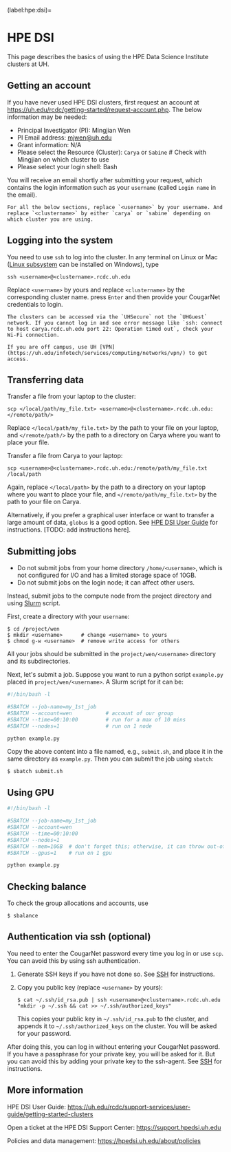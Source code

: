 (label:hpe:dsi)=

# HPE DSI

This page describes the basics of using the HPE Data Science Institute clusters at UH.

## Getting an account

If you have never used HPE DSI clusters, first request an account at https://uh.edu/rcdc/getting-started/request-account.php. The below information may be needed:

- Principal Investigator (PI): Mingjian Wen
- PI Email address: mjwen@uh.edu
- Grant information: N/A
- Please select the Resource (Cluster): `Carya` or `Sabine` # Check with Mingjian on which cluster to use
- Please select your login shell: Bash

You will receive an email shortly after submitting your request, which contains the login information such as your `username` (called `Login name` in the email).

```{tip}
For all the below sections, replace `<username>` by your username. And replace `<clustername>` by either `carya` or `sabine` depending on which cluster you are using.
```

## Logging into the system

You need to use `ssh` to log into the cluster.
In any terminal on Linux or Mac ([Linux subsystem](https://docs.microsoft.com/en-us/windows/wsl/) can be installed on Windows), type

```shell
ssh <username>@<clustername>.rcdc.uh.edu
```

Replace `<username>` by yours and replace `<clustername>` by the corresponding cluster name. press `Enter` and then provide your CougarNet credentials to login.

```{tip}
The clusters can be accessed via the `UHSecure` not the `UHGuest` network. If you cannot log in and see error message like `ssh: connect to host carya.rcdc.uh.edu port 22: Operation timed out`, check your Wi-Fi connection.

If you are off campus, use UH [VPN](https://uh.edu/infotech/services/computing/networks/vpn/) to get access.
```

## Transferring data

Transfer a file from your laptop to the cluster:

```shell
scp </local/path/my_file.txt> <username>@<clustername>.rcdc.uh.edu:</remote/path/>
```

Replace `</local/path/my_file.txt>` by the path to your file on your laptop,
and `</remote/path/>` by the path to a directory on Carya where you want to place
your file.

Transfer a file from Carya to your laptop:

```shell
scp <username>@<clustername>.rcdc.uh.edu:/remote/path/my_file.txt /local/path
```

Again, replace `</local/path>` by the path to a directory on your laptop where you want to place
your file, and `</remote/path/my_file.txt>` by the path to your file on Carya.

Alternatively, if you prefer a graphical user interface or want to transfer a large amount of data, `globus` is a good option. See [HPE DSI User Guide](https://uh.edu/rcdc/support-services/user-guide/getting-started-clusters) for instructions. [TODO: add instructions here].

## Submitting jobs

- Do not submit jobs from your home directory `/home/<username>`, which is not configured for I/O and has a limited storage space of 10GB.
- Do not submit jobs on the login node; it can affect other users.

Instead, submit jobs to the compute node from the project directory and using [Slurm](https://slurm.schedmd.com) script.

First, create a directory with your `username`:

```
$ cd /project/wen
$ mkdir <username>      # change <username> to yours
$ chmod g-w <username>  # remove write access for others
```

All your jobs should be submitted in the `project/wen/<username>` directory and its subdirectories.

Next, let's submit a job. Suppose you want to run a python script `example.py` placed in `project/wen/<username>`. A Slurm script for it can be:

```bash
#!/bin/bash -l

#SBATCH --job-name=my_1st_job
#SBATCH --account=wen           # account of our group
#SBATCH --time=00:10:00         # run for a max of 10 mins
#SBATCH --nodes=1               # run on 1 node

python example.py
```

Copy the above content into a file named, e.g., `submit.sh`, and place it in the same directory as `example.py`. Then you can submit the job using `sbatch`:

```
$ sbatch submit.sh
```

## Using GPU

```bash
#!/bin/bash -l

#SBATCH --job-name=my_1st_job
#SBATCH --account=wen
#SBATCH --time=00:10:00
#SBATCH --nodes=1
#SBATCH --mem=10GB  # don't forget this; otherwise, it can throw out-of-memory error
#SBATCH --gpus=1    # run on 1 gpu

python example.py
```

## Checking balance

To check the group allocations and accounts, use

```
$ sbalance
```

## Authentication via ssh (optional)

You need to enter the CougarNet password every time you log in or use `scp`. You can
avoid this by using ssh authentication.

1. Generate SSH keys if you have not done so. See [SSH](label:ssh) for instructions.

2. Copy you public key (replace `<username>` by yours):

   ```shell
   $ cat ~/.ssh/id_rsa.pub | ssh <username>@<clustername>.rcdc.uh.edu "mkdir -p ~/.ssh && cat >> ~/.ssh/authorized_keys"
   ```

   This copies your public key in `~/.ssh/id_rsa.pub` to the cluster, and appends it to
   `~/.ssh/authorized_keys` on the cluster. You will be asked for your password.

After doing this, you can log in without entering your CougarNet password.
If you have a passphrase for your private key, you will be asked for it.
But you can avoid this by adding your private key to the ssh-agent. See
[SSH](label:ssh) for instructions.

## More information

HPE DSI User Guide: https://uh.edu/rcdc/support-services/user-guide/getting-started-clusters

Open a ticket at the HPE DSI Support Center: https://support.hpedsi.uh.edu

Policies and data management: https://hpedsi.uh.edu/about/policies
